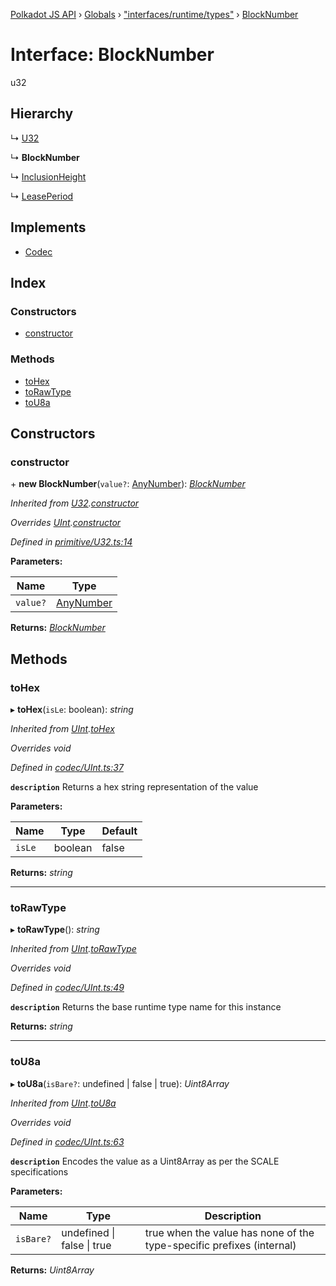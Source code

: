 [Polkadot JS API](../README.md) › [Globals](../globals.md) › ["interfaces/runtime/types"](../modules/_interfaces_runtime_types_.md) › [BlockNumber](_interfaces_runtime_types_.blocknumber.md)

# Interface: BlockNumber

u32

## Hierarchy

  ↳ [U32](../classes/_primitive_u32_.u32.md)

  ↳ **BlockNumber**

  ↳ [InclusionHeight](_interfaces_authorship_types_.inclusionheight.md)

  ↳ [LeasePeriod](_interfaces_parachains_types_.leaseperiod.md)

## Implements

* [Codec](_types_.codec.md)

## Index

### Constructors

* [constructor](_interfaces_runtime_types_.blocknumber.md#constructor)

### Methods

* [toHex](_interfaces_runtime_types_.blocknumber.md#tohex)
* [toRawType](_interfaces_runtime_types_.blocknumber.md#torawtype)
* [toU8a](_interfaces_runtime_types_.blocknumber.md#tou8a)

## Constructors

###  constructor

\+ **new BlockNumber**(`value?`: [AnyNumber](../modules/_types_.md#anynumber)): *[BlockNumber](_interfaces_runtime_types_.blocknumber.md)*

*Inherited from [U32](../classes/_primitive_u32_.u32.md).[constructor](../classes/_primitive_u32_.u32.md#constructor)*

*Overrides [UInt](../classes/_codec_uint_.uint.md).[constructor](../classes/_codec_uint_.uint.md#constructor)*

*Defined in [primitive/U32.ts:14](https://github.com/polkadot-js/api/blob/74e20864a6/packages/types/src/primitive/U32.ts#L14)*

**Parameters:**

Name | Type |
------ | ------ |
`value?` | [AnyNumber](../modules/_types_.md#anynumber) |

**Returns:** *[BlockNumber](_interfaces_runtime_types_.blocknumber.md)*

## Methods

###  toHex

▸ **toHex**(`isLe`: boolean): *string*

*Inherited from [UInt](../classes/_codec_uint_.uint.md).[toHex](../classes/_codec_uint_.uint.md#tohex)*

*Overrides void*

*Defined in [codec/UInt.ts:37](https://github.com/polkadot-js/api/blob/74e20864a6/packages/types/src/codec/UInt.ts#L37)*

**`description`** Returns a hex string representation of the value

**Parameters:**

Name | Type | Default |
------ | ------ | ------ |
`isLe` | boolean | false |

**Returns:** *string*

___

###  toRawType

▸ **toRawType**(): *string*

*Inherited from [UInt](../classes/_codec_uint_.uint.md).[toRawType](../classes/_codec_uint_.uint.md#torawtype)*

*Overrides void*

*Defined in [codec/UInt.ts:49](https://github.com/polkadot-js/api/blob/74e20864a6/packages/types/src/codec/UInt.ts#L49)*

**`description`** Returns the base runtime type name for this instance

**Returns:** *string*

___

###  toU8a

▸ **toU8a**(`isBare?`: undefined | false | true): *Uint8Array*

*Inherited from [UInt](../classes/_codec_uint_.uint.md).[toU8a](../classes/_codec_uint_.uint.md#tou8a)*

*Overrides void*

*Defined in [codec/UInt.ts:63](https://github.com/polkadot-js/api/blob/74e20864a6/packages/types/src/codec/UInt.ts#L63)*

**`description`** Encodes the value as a Uint8Array as per the SCALE specifications

**Parameters:**

Name | Type | Description |
------ | ------ | ------ |
`isBare?` | undefined &#124; false &#124; true | true when the value has none of the type-specific prefixes (internal)  |

**Returns:** *Uint8Array*

